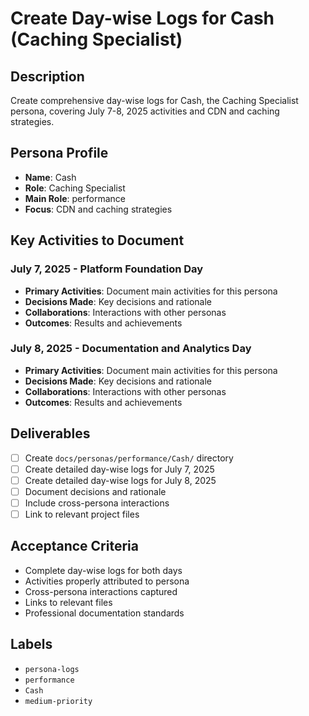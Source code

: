 # Create Day-wise Logs for Cash (Caching Specialist)

## Description
Create comprehensive day-wise logs for Cash, the Caching Specialist persona, covering July 7-8, 2025 activities and CDN and caching strategies.

## Persona Profile
- **Name**: Cash
- **Role**: Caching Specialist
- **Main Role**: performance
- **Focus**: CDN and caching strategies

## Key Activities to Document

### July 7, 2025 - Platform Foundation Day
- **Primary Activities**: Document main activities for this persona
- **Decisions Made**: Key decisions and rationale
- **Collaborations**: Interactions with other personas
- **Outcomes**: Results and achievements

### July 8, 2025 - Documentation and Analytics Day
- **Primary Activities**: Document main activities for this persona
- **Decisions Made**: Key decisions and rationale
- **Collaborations**: Interactions with other personas
- **Outcomes**: Results and achievements

## Deliverables
- [ ] Create `docs/personas/performance/Cash/` directory
- [ ] Create detailed day-wise logs for July 7, 2025
- [ ] Create detailed day-wise logs for July 8, 2025
- [ ] Document decisions and rationale
- [ ] Include cross-persona interactions
- [ ] Link to relevant project files

## Acceptance Criteria
- Complete day-wise logs for both days
- Activities properly attributed to persona
- Cross-persona interactions captured
- Links to relevant files
- Professional documentation standards

## Labels
- `persona-logs`
- `performance`
- `Cash`
- `medium-priority`
